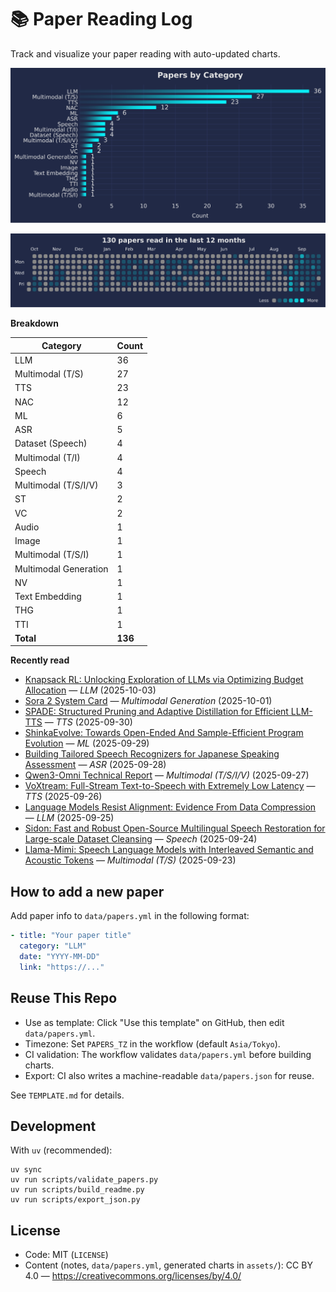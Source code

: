 # 📚 Paper Reading Log

Track and visualize your paper reading with auto-updated charts.

<!--CHART_START-->
![By category](assets/category_stylish.svg)

![Activity heatmap](assets/activity_heatmap.svg)


**Breakdown**

| Category | Count |
|---|---|
| LLM | 36 |
| Multimodal (T/S) | 27 |
| TTS | 23 |
| NAC | 12 |
| ML | 6 |
| ASR | 5 |
| Dataset (Speech) | 4 |
| Multimodal (T/I) | 4 |
| Speech | 4 |
| Multimodal (T/S/I/V) | 3 |
| ST | 2 |
| VC | 2 |
| Audio | 1 |
| Image | 1 |
| Multimodal (T/S/I) | 1 |
| Multimodal Generation | 1 |
| NV | 1 |
| Text Embedding | 1 |
| THG | 1 |
| TTI | 1 |
| **Total** | **136** |

**Recently read**

- [Knapsack RL: Unlocking Exploration of LLMs via Optimizing Budget Allocation](https://arxiv.org/abs/2509.25849) — *LLM* (2025-10-03)
- [Sora 2 System Card](https://cdn.openai.com/pdf/50d5973c-c4ff-4c2d-986f-c72b5d0ff069/sora_2_system_card.pdf) — *Multimodal Generation* (2025-10-01)
- [SPADE: Structured Pruning and Adaptive Distillation for Efficient LLM-TTS](https://arxiv.org/abs/2509.20802) — *TTS* (2025-09-30)
- [ShinkaEvolve: Towards Open-Ended And Sample-Efficient Program Evolution](https://arxiv.org/abs/2509.19349) — *ML* (2025-09-29)
- [Building Tailored Speech Recognizers for Japanese Speaking Assessment](https://arxiv.org/abs/2509.20655) — *ASR* (2025-09-28)
- [Qwen3-Omni Technical Report](https://arxiv.org/abs/2509.17765) — *Multimodal (T/S/I/V)* (2025-09-27)
- [VoXtream: Full-Stream Text-to-Speech with Extremely Low Latency](https://www.arxiv.org/abs/2509.15969) — *TTS* (2025-09-26)
- [Language Models Resist Alignment: Evidence From Data Compression](https://aclanthology.org/2025.acl-long.1141.pdf) — *LLM* (2025-09-25)
- [Sidon: Fast and Robust Open-Source Multilingual Speech Restoration for Large-scale Dataset Cleansing](https://arxiv.org/abs/2509.17052) — *Speech* (2025-09-24)
- [Llama-Mimi: Speech Language Models with Interleaved Semantic and Acoustic Tokens](https://arxiv.org/abs/2509.14882) — *Multimodal (T/S)* (2025-09-23)
<!--CHART_END-->

## How to add a new paper

Add paper info to `data/papers.yml` in the following format:

```yaml
- title: "Your paper title"
  category: "LLM"
  date: "YYYY-MM-DD"
  link: "https://..."
```

## Reuse This Repo

- Use as template: Click "Use this template" on GitHub, then edit `data/papers.yml`.
- Timezone: Set `PAPERS_TZ` in the workflow (default `Asia/Tokyo`).
- CI validation: The workflow validates `data/papers.yml` before building charts.
- Export: CI also writes a machine-readable `data/papers.json` for reuse.

See `TEMPLATE.md` for details.

## Development

With `uv` (recommended):

```
uv sync
uv run scripts/validate_papers.py
uv run scripts/build_readme.py
uv run scripts/export_json.py
```

## License

- Code: MIT (`LICENSE`)
- Content (notes, `data/papers.yml`, generated charts in `assets/`): CC BY 4.0 — https://creativecommons.org/licenses/by/4.0/
